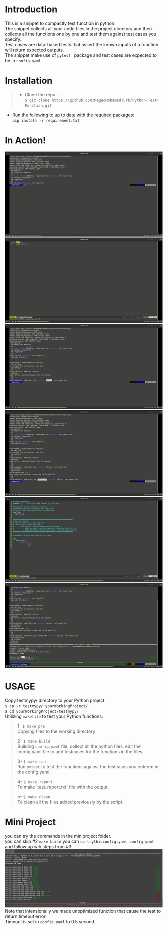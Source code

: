 # Introduction 
This is a snippet to compactly test function in python.  
The snippet collects all your code files in the project directory and then collects all the functions one by one and test them against test cases you specify.  
Test cases are data-based tests that assert the known inputs of a function will return expected outputs.  
The snippet make use of `pytest ` package and test cases are expected to be in `config.yaml`

# Installation
> * Clone the repo...  
`$ git clone https://github.com/MagedMohamedTurk/Python-Test-Function.git`  
* Run the following to up to date with the required packages:  
`pip install -r requirement.txt`  

# In Action!
![1](data/1.png)
![2](data/2.png)
![3](data/3.png)
![4](data/4.png)
![5](data/5.png)
![6](data/6.png)
# USAGE  
Copy testmypy/ directory to your Python project:  
`$ cp -r testmypy/ yourWorkingProject/`  
`$ cd yourWorkingProject/testmypy/`  
Utilizing `makefile` to test your Python functions:  
>1- `$ make pre`  
Copying files to the working directory


>2- `$ make build`  
Building `config.yaml` file, collect all the python files. 
edit the config.yaml file to add testcases for the functions in the files.

>3- `$ make run`  
Run `pytest` to test the functions against the testcases you entered in the config.yaml.

>4- `$ make report`    
To make 'test_report.txt' file with the output.

>5- `$ make clean`  
To clean all the files added previously by the script.  


# Mini Project  
you can try the commands in the miniproject folder.  
you can skip #2 `make build` you can `cp trythisconfig.yaml config.yaml` and follow up wih steps from #3
![make run](data/screenshot1.png) 
Note that intensionally we made unoptimized function that cause the test to return timeout error.  
Timeout is set in `config.yaml` to 0.5 second.
